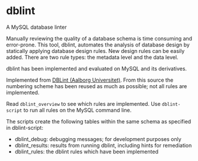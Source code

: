 # dblint
A MySQL database linter

Manually reviewing the quality of a database schema is time consuming and error-prone. This tool, dblint, automates the analysis of database design by statically applying database design rules. New design rules can be easily added. There are two rule types: the metadata level and the data level.

dblint has been implemented and evaluated on MySQL and its derivatives.

Implemented from [DBLint (Aalborg Universitet)](https://projekter.aau.dk/projekter/en/studentthesis/dblint-a-tool-for-automated-analysis-of-database-design(f9f7ad9f-6043-4424-82e2-5e4a1d1ad875).html). From this source the numbering scheme has been reused as much as possible; not all rules are implemented.

Read `dblint_overview` to see which rules are implemented. Use `dblint-script` to run all rules on the MySQL command line.

The scripts create the following tables within the same schema as specified in dblint-script:
* dblint_debug: debugging messages; for development purposes only
* dblint_results: results from running dblint, including hints for remediation
* dblint_rules: the dblint rules which have been implemented
